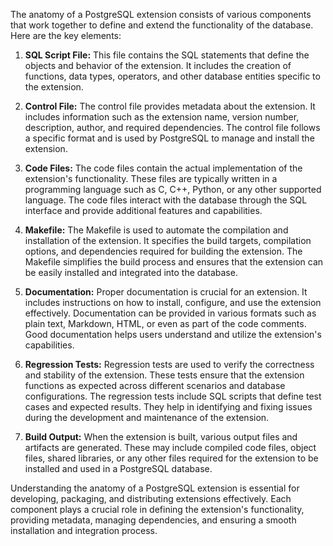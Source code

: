 The anatomy of a PostgreSQL extension consists of various components that work together to define and extend the functionality of the database. Here are the key elements:

1. **SQL Script File:** This file contains the SQL statements that define the objects and behavior of the extension. It includes the creation of functions, data types, operators, and other database entities specific to the extension.

2. **Control File:** The control file provides metadata about the extension. It includes information such as the extension name, version number, description, author, and required dependencies. The control file follows a specific format and is used by PostgreSQL to manage and install the extension.

3. **Code Files:** The code files contain the actual implementation of the extension's functionality. These files are typically written in a programming language such as C, C++, Python, or any other supported language. The code files interact with the database through the SQL interface and provide additional features and capabilities.

4. **Makefile:** The Makefile is used to automate the compilation and installation of the extension. It specifies the build targets, compilation options, and dependencies required for building the extension. The Makefile simplifies the build process and ensures that the extension can be easily installed and integrated into the database.

5. **Documentation:** Proper documentation is crucial for an extension. It includes instructions on how to install, configure, and use the extension effectively. Documentation can be provided in various formats such as plain text, Markdown, HTML, or even as part of the code comments. Good documentation helps users understand and utilize the extension's capabilities.

6. **Regression Tests:** Regression tests are used to verify the correctness and stability of the extension. These tests ensure that the extension functions as expected across different scenarios and database configurations. The regression tests include SQL scripts that define test cases and expected results. They help in identifying and fixing issues during the development and maintenance of the extension.

7. **Build Output:** When the extension is built, various output files and artifacts are generated. These may include compiled code files, object files, shared libraries, or any other files required for the extension to be installed and used in a PostgreSQL database.

Understanding the anatomy of a PostgreSQL extension is essential for developing, packaging, and distributing extensions effectively. Each component plays a crucial role in defining the extension's functionality, providing metadata, managing dependencies, and ensuring a smooth installation and integration process.
